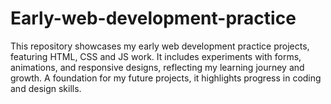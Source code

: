 
# Early-web-development-practice
>>>>>>> 
This repository showcases my early web development practice projects, featuring HTML, CSS and JS work. It includes experiments with forms, animations, and responsive designs, reflecting my learning journey and growth. A foundation for my future projects, it highlights progress in coding and design skills.
